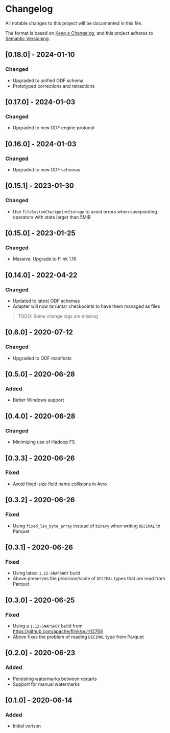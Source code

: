 # Changelog
All notable changes to this project will be documented in this file.

The format is based on [Keep a Changelog](https://keepachangelog.com/en/1.0.0/),
and this project adheres to [Semantic Versioning](https://semver.org/spec/v2.0.0.html).

## [0.18.0] - 2024-01-10
### Changed
- Upgraded to unified ODF schema
- Prototyped corrections and retractions

## [0.17.0] - 2024-01-03
### Changed
- Upgraded to new ODF engine protocol

## [0.16.0] - 2024-01-03
### Changed
- Upgraded to new ODF schemas

## [0.15.1] - 2023-01-30
### Changed
- Use `FileSystemCheckpointStorage` to avoid errors when savepointing operators with state larget than 5MiB

## [0.15.0] - 2023-01-25
### Changed
- Massive: Upgrade to Flink 1.16

## [0.14.0] - 2022-04-22
### Changed
- Updated to latest ODF schemas
- Adapter will now tar/untar checkpoints to have them managed as files

> TODO: Some change logs are missing

## [0.6.0] - 2020-07-12
### Changed
- Upgraded to ODF manifests

## [0.5.0] - 2020-06-28
### Added
- Better Windows support

## [0.4.0] - 2020-06-28
### Changed
- Minimizing use of Hadoop FS

## [0.3.3] - 2020-06-26
### Fixed
- Avoid fixed-size field name collisions in Avro

## [0.3.2] - 2020-06-26
### Fixed
- Using `fixed_len_byte_array` instead of `binary` when writing `DECIMAL` to Parquet

## [0.3.1] - 2020-06-26
### Fixed
- Using latest `1.12-SNAPSHOT` build
- Above preserves the precision/scale of `DECIMAL` types that are read from Parquet

## [0.3.0] - 2020-06-25
### Fixed
- Using a `1.12-SNAPSHOT` build from https://github.com/apache/flink/pull/12768
- Above fixes the problem of reading `DECIMAL` type from Parquet

## [0.2.0] - 2020-06-23
### Added
- Persisting watermarks between restarts
- Support for manual watermarks

## [0.1.0] - 2020-06-14
### Added
- Initial verison
